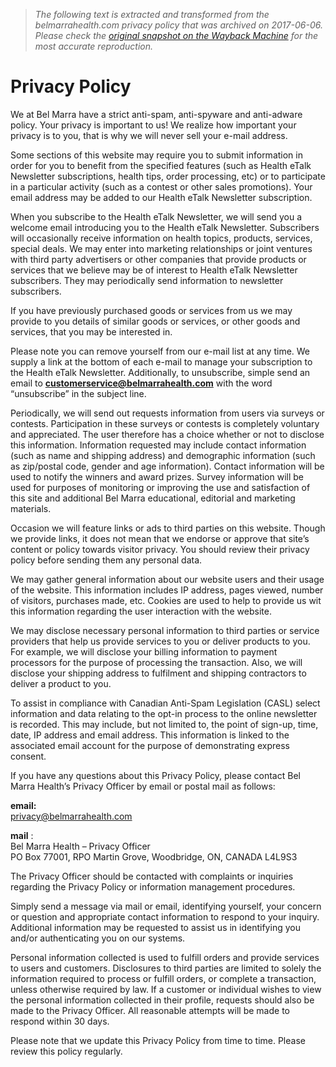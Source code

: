 > *The following text is extracted and transformed from the belmarrahealth.com privacy policy that was archived on 2017-06-06. Please check the [original snapshot on the Wayback Machine](https://web.archive.org/web/20170606150630id_/http%3A//www.belmarrahealth.com/privacy-policy) for the most accurate reproduction.*

# Privacy Policy

We at Bel Marra have a strict anti-spam, anti-spyware and anti-adware policy. Your privacy is important to us! We realize how important your privacy is to you, that is why we will never sell your e-mail address.

Some sections of this website may require you to submit information in order for you to benefit from the specified features (such as Health eTalk Newsletter subscriptions, health tips, order processing, etc) or to participate in a particular activity (such as a contest or other sales promotions). Your email address may be added to our Health eTalk Newsletter subscription.

When you subscribe to the Health eTalk Newsletter, we will send you a welcome email introducing you to the Health eTalk Newsletter. Subscribers will occasionally receive information on health topics, products, services, special deals. We may enter into marketing relationships or joint ventures with third party advertisers or other companies that provide products or services that we believe may be of interest to Health eTalk Newsletter subscribers. They may periodically send information to newsletter subscribers.

If you have previously purchased goods or services from us we may provide to you details of similar goods or services, or other goods and services, that you may be interested in.

Please note you can remove yourself from our e-mail list at any time. We supply a link at the bottom of each e-mail to manage your subscription to the Health eTalk Newsletter. Additionally, to unsubscribe, simple send an email to **[customerservice@belmarrahealth.com](mailto:customerservice@belmarrahealth.com)** with the word “unsubscribe” in the subject line.

Periodically, we will send out requests information from users via surveys or contests. Participation in these surveys or contests is completely voluntary and appreciated. The user therefore has a choice whether or not to disclose this information. Information requested may include contact information (such as name and shipping address) and demographic information (such as zip/postal code, gender and age information). Contact information will be used to notify the winners and award prizes. Survey information will be used for purposes of monitoring or improving the use and satisfaction of this site and additional Bel Marra educational, editorial and marketing materials.

Occasion we will feature links or ads to third parties on this website. Though we provide links, it does not mean that we endorse or approve that site’s content or policy towards visitor privacy. You should review their privacy policy before sending them any personal data.

We may gather general information about our website users and their usage of the website. This information includes IP address, pages viewed, number of visitors, purchases made, etc. Cookies are used to help to provide us wit this information regarding the user interaction with the website.

We may disclose necessary personal information to third parties or service providers that help us provide services to you or deliver products to you. For example, we will disclose your billing information to payment processors for the purpose of processing the transaction. Also, we will disclose your shipping address to fulfilment and shipping contractors to deliver a product to you.

To assist in compliance with Canadian Anti-Spam Legislation (CASL) select information and data relating to the opt-in process to the online newsletter is recorded. This may include, but not limited to, the point of sign-up, time, date, IP address and email address. This information is linked to the associated email account for the purpose of demonstrating express consent.

If you have any questions about this Privacy Policy, please contact Bel Marra Health’s Privacy Officer by email or postal mail as follows:

**email:** [  
privacy@belmarrahealth.com](mailto:privacy@belmarrahealth.com)

**mail** :  
Bel Marra Health – Privacy Officer  
PO Box 77001, RPO Martin Grove, Woodbridge, ON, CANADA L4L9S3

The Privacy Officer should be contacted with complaints or inquiries regarding the Privacy Policy or information management procedures.

Simply send a message via mail or email, identifying yourself, your concern or question and appropriate contact information to respond to your inquiry. Additional information may be requested to assist us in identifying you and/or authenticating you on our systems.

Personal information collected is used to fulfill orders and provide services to users and customers. Disclosures to third parties are limited to solely the information required to process or fulfill orders, or complete a transaction, unless otherwise required by law. If a customer or individual wishes to view the personal information collected in their profile, requests should also be made to the Privacy Officer. All reasonable attempts will be made to respond within 30 days.

Please note that we update this Privacy Policy from time to time. Please review this policy regularly.
